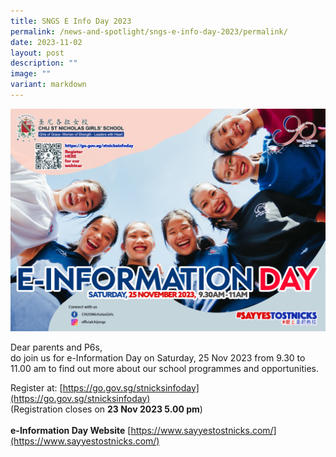 ```yaml
---
title: SNGS E Info Day 2023
permalink: /news-and-spotlight/sngs-e-info-day-2023/permalink/
date: 2023-11-02
layout: post
description: ""
image: ""
variant: markdown
---
```

![E-Info Day 2023](/images/Spotlight/e-ifoday%202023_2_rev2.jpg)

Dear parents and P6s,<br>do join us for e-Information Day on Saturday, 25 Nov 2023 from 9.30 to 11.00 am to find out more about our school programmes and opportunities.

Register at:&nbsp;[https://go.gov.sg/stnicksinfoday](https://go.gov.sg/stnicksinfoday)<br>
(Registration closes on **23 Nov 2023 5.00 pm**)<br><br>
**e-Information Day Website** [https://www.sayyestostnicks.com/](https://www.sayyestostnicks.com/)